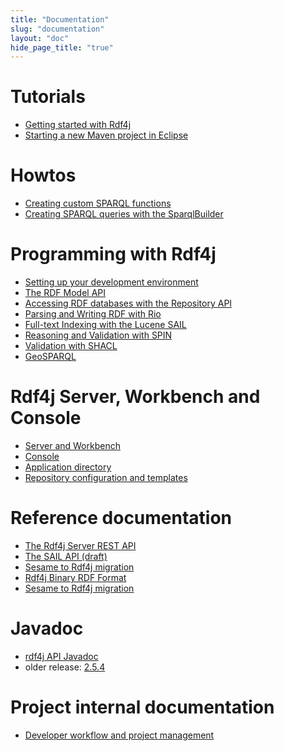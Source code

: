 ```yaml
---
title: "Documentation"
slug: "documentation"
layout: "doc"
hide_page_title: "true"
---
```


# Tutorials

- <a href="getting-started/">Getting started with Rdf4j</a>
- <a href="maven-eclipse-project/">Starting a new Maven project in Eclipse</a>

# Howtos
- <a href="custom-sparql-functions/">Creating custom SPARQL functions</a>
- <a href="sparqlbuilder/">Creating SPARQL queries with the SparqlBuilder</a>

# Programming with Rdf4j

- <a href="programming/setup/">Setting up your development environment</a>
- <a href="programming/model/">The RDF Model API</a>
- <a href="programming/repository/">Accessing RDF databases with the Repository API</a>
- <a href="programming/rio/">Parsing and Writing RDF with Rio</a>
- <a href="programming/lucene/">Full-text Indexing with the Lucene SAIL</a>
- <a href="programming/spin/">Reasoning and Validation with SPIN</a>
- <a href="programming/shacl/">Validation with SHACL</a>
- <a href="programming/geosparql/">GeoSPARQL</a>

# Rdf4j Server, Workbench and Console

- <a href="tools/server-workbench/">Server and Workbench</a>
- <a href="tools/console/">Console</a>
- <a href="tools/application-directory/">Application directory</a>
- <a href="tools/repository-configuration/">Repository configuration and templates</a>

# Reference documentation

- <a href="rest-api/">The Rdf4j Server REST API</a>
- <a href="sail/">The SAIL API (draft)</a>
- <a href="migration/">Sesame to Rdf4j migration</a>
- <a href="rdf4j-binary/">Rdf4j Binary RDF Format</a>
- <a href="migration/">Sesame to Rdf4j migration</a>

# Javadoc

- <a href="/javadoc/latest">rdf4j API Javadoc</a>
- older release: <a href="/javadoc/2.5.4">2.5.4</a>

# Project internal documentation

- <a href="developer/">Developer workflow and project management</a>
